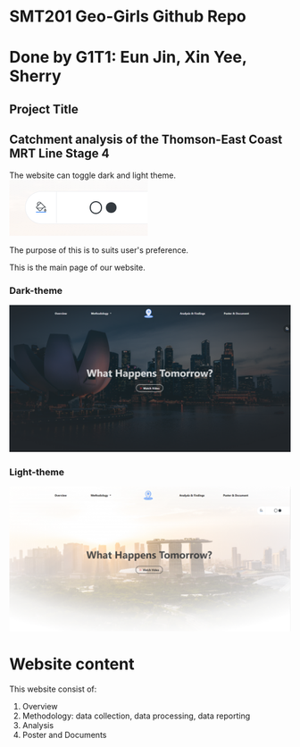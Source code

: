 # SMT201 Geo-Girls Github Repo
# Done by G1T1: Eun Jin, Xin Yee, Sherry


## Project Title 
## Catchment analysis of the Thomson-East Coast MRT Line Stage 4

The website can toggle dark and light theme. 
![Alt text](_site/assets/imgs/toggletheme.png?raw=true "toggletheme")

The purpose of this is to suits user's preference.

This is the main page of our website.

### Dark-theme
![Alt text](_site/assets/imgs/web-darktheme.png?raw=true "dark")

### Light-theme
![Alt text](_site/assets/imgs/web-lighttheme.png?raw=true "light")


# Website content
This website consist of:
1) Overview
2) Methodology: data collection, data processing, data reporting
3) Analysis
4) Poster and Documents
